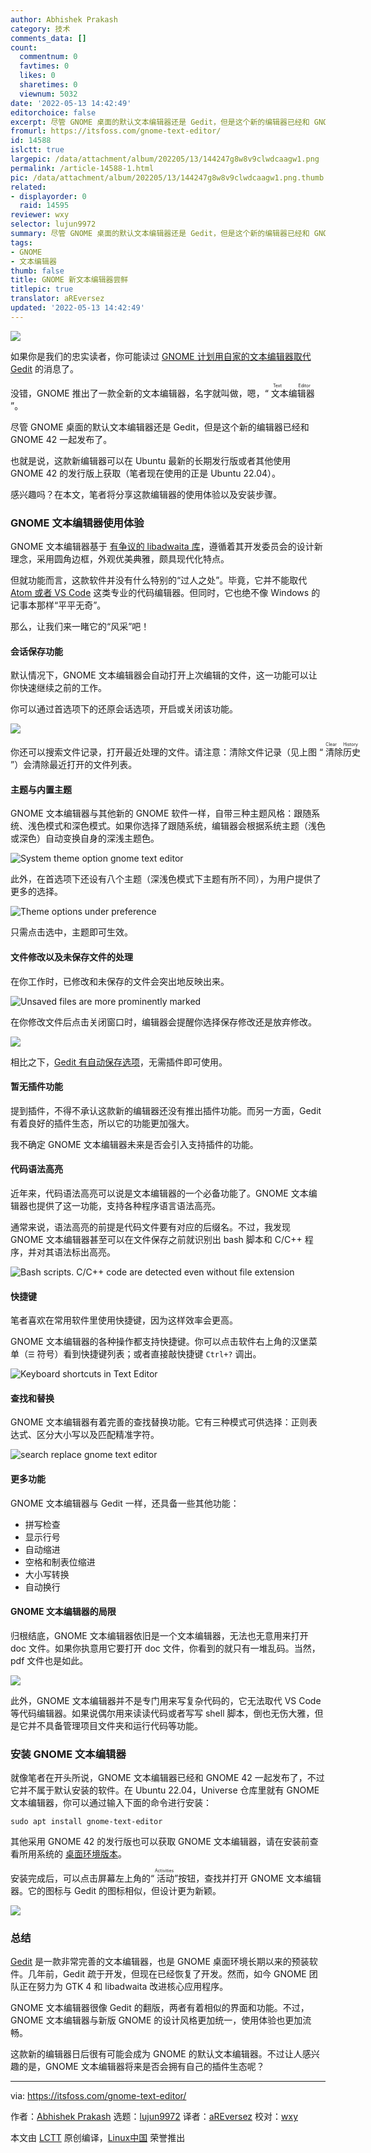 ```yaml
---
author: Abhishek Prakash
category: 技术
comments_data: []
count:
  commentnum: 0
  favtimes: 0
  likes: 0
  sharetimes: 0
  viewnum: 5032
date: '2022-05-13 14:42:49'
editorchoice: false
excerpt: 尽管 GNOME 桌面的默认文本编辑器还是 Gedit，但是这个新的编辑器已经和 GNOME 42 一起发布了。
fromurl: https://itsfoss.com/gnome-text-editor/
id: 14588
islctt: true
largepic: /data/attachment/album/202205/13/144247g8w8v9clwdcaagw1.png
permalink: /article-14588-1.html
pic: /data/attachment/album/202205/13/144247g8w8v9clwdcaagw1.png.thumb.jpg
related:
- displayorder: 0
  raid: 14595
reviewer: wxy
selector: lujun9972
summary: 尽管 GNOME 桌面的默认文本编辑器还是 Gedit，但是这个新的编辑器已经和 GNOME 42 一起发布了。
tags:
- GNOME
- 文本编辑器
thumb: false
title: GNOME 新文本编辑器尝鲜
titlepic: true
translator: aREversez
updated: '2022-05-13 14:42:49'
---
```


![](/data/attachment/album/202205/13/144247g8w8v9clwdcaagw1.png)


如果你是我们的忠实读者，你可能读过 [GNOME 计划用自家的文本编辑器取代 Gedit](/article-14060-1.html) 的消息了。


没错，GNOME 推出了一款全新的文本编辑器，名字就叫做，嗯，“<ruby> 文本编辑器 <rt>  Text Editor </rt></ruby>”。


尽管 GNOME 桌面的默认文本编辑器还是 Gedit，但是这个新的编辑器已经和 GNOME 42 一起发布了。


也就是说，这款新编辑器可以在 Ubuntu 最新的长期发行版或者其他使用 GNOME 42 的发行版上获取（笔者现在使用的正是 Ubuntu 22.04）。


感兴趣吗？在本文，笔者将分享这款编辑器的使用体验以及安装步骤。


### GNOME 文本编辑器使用体验


GNOME 文本编辑器基于 [有争议的 libadwaita 库](https://news.itsfoss.com/gnome-libadwaita-library/)，遵循着其开发委员会的设计新理念，采用圆角边框，外观优美典雅，颇具现代化特点。


但就功能而言，这款软件并没有什么特别的“过人之处”。毕竟，它并不能取代 [Atom 或者 VS Code](https://itsfoss.com/visual-studio-code-vs-atom/) 这类专业的代码编辑器。但同时，它也绝不像 Windows 的记事本那样“平平无奇”。


那么，让我们来一睹它的“风采”吧！


#### 会话保存功能


默认情况下，GNOME 文本编辑器会自动打开上次编辑的文件，这一功能可以让你快速继续之前的工作。


你可以通过首选项下的还原会话选项，开启或关闭该功能。


![](/data/attachment/album/202205/13/144249m75bu751olvavwpd.png)


你还可以搜索文件记录，打开最近处理的文件。请注意：清除文件记录（见上图 “<ruby> 清除历史 <rt>  Clear History </rt></ruby>”）会清除最近打开的文件列表。


#### 主题与内置主题


GNOME 文本编辑器与其他新的 GNOME 软件一样，自带三种主题风格：跟随系统、浅色模式和深色模式。如果你选择了跟随系统，编辑器会根据系统主题（浅色或深色）自动变换自身的深浅主题色。


![System theme option gnome text editor](/data/attachment/album/202205/13/144250pw2vu2zv3ll20593.png)


此外，在首选项下还设有八个主题（深浅色模式下主题有所不同），为用户提供了更多的选择。


![Theme options under preference](/data/attachment/album/202205/13/144250iodzbeofemv6bvcz.png)


只需点击选中，主题即可生效。


#### 文件修改以及未保存文件的处理


在你工作时，已修改和未保存的文件会突出地反映出来。


![Unsaved files are more prominently marked](/data/attachment/album/202205/13/144250ele7p9897t0zz97p.png)


在你修改文件后点击关闭窗口时，编辑器会提醒你选择保存修改还是放弃修改。


![](/data/attachment/album/202205/13/144251shthmdd5u117x0bu.png)


相比之下，[Gedit 有自动保存选项](https://itsfoss.com/how-to-enable-auto-save-feature-in-gedit/)，无需插件即可使用。


#### 暂无插件功能


提到插件，不得不承认这款新的编辑器还没有推出插件功能。而另一方面，Gedit 有着良好的插件生态，所以它的功能更加强大。


我不确定 GNOME 文本编辑器未来是否会引入支持插件的功能。


#### 代码语法高亮


近年来，代码语法高亮可以说是文本编辑器的一个必备功能了。GNOME 文本编辑器也提供了这一功能，支持各种程序语言语法高亮。


通常来说，语法高亮的前提是代码文件要有对应的后缀名。不过，我发现 GNOME 文本编辑器甚至可以在文件保存之前就识别出 bash 脚本和 C/C++ 程序，并对其语法标出高亮。


![Bash scripts. C/C++ code are detected even without file extension](/data/attachment/album/202205/13/144251pkcuzkvd7s7c84vj.png)


#### 快捷键


笔者喜欢在常用软件里使用快捷键，因为这样效率会更高。


GNOME 文本编辑器的各种操作都支持快捷键。你可以点击软件右上角的汉堡菜单（`☰` 符号）看到快捷键列表；或者直接敲快捷键 `Ctrl+?` 调出。


![Keyboard shortcuts in Text Editor](/data/attachment/album/202205/13/144251el2b72838j9o2eee.png)


#### 查找和替换


GNOME 文本编辑器有着完善的查找替换功能。它有三种模式可供选择：正则表达式、区分大小写以及匹配精准字符。


![search replace gnome text editor](/data/attachment/album/202205/13/144252a2f42rvkg20zbgg5.png)


#### 更多功能


GNOME 文本编辑器与 Gedit 一样，还具备一些其他功能：


* 拼写检查
* 显示行号
* 自动缩进
* 空格和制表位缩进
* 大小写转换
* 自动换行


#### GNOME 文本编辑器的局限


归根结底，GNOME 文本编辑器依旧是一个文本编辑器，无法也无意用来打开 doc 文件。如果你执意用它要打开 doc 文件，你看到的就只有一堆乱码。当然，pdf 文件也是如此。


![](/data/attachment/album/202205/13/144252ver1h5mpzhku1wr1.png)


此外，GNOME 文本编辑器并不是专门用来写复杂代码的，它无法取代 VS Code 等代码编辑器。如果说偶尔用来读读代码或者写写 shell 脚本，倒也无伤大雅，但是它并不具备管理项目文件夹和运行代码等功能。


### 安装 GNOME 文本编辑器


就像笔者在开头所说，GNOME 文本编辑器已经和 GNOME 42 一起发布了，不过它并不属于默认安装的软件。在 Ubuntu 22.04，Universe 仓库里就有 GNOME 文本编辑器，你可以通过输入下面的命令进行安装：



```
sudo apt install gnome-text-editor

```

其他采用 GNOME 42 的发行版也可以获取 GNOME 文本编辑器，请在安装前查看所用系统的 [桌面环境版本](https://itsfoss.com/find-desktop-environment/)。


安装完成后，可以点击屏幕左上角的“<ruby> 活动 <rt>  Activities </rt></ruby>”按钮，查找并打开 GNOME 文本编辑器。它的图标与 Gedit 的图标相似，但设计更为新颖。


![](/data/attachment/album/202205/13/144252vt7hwbvebtib4vbv.png)


### 总结


[Gedit](https://wiki.gnome.org/Apps/Gedit) 是一款非常完善的文本编辑器，也是 GNOME 桌面环境长期以来的预装软件。几年前，Gedit 疏于开发，但现在已经恢复了开发。然而，如今 GNOME 团队正在努力为 GTK 4 和 libadwaita 改进核心应用程序。


GNOME 文本编辑器很像 Gedit 的翻版，两者有着相似的界面和功能。不过，GNOME 文本编辑器与新版 GNOME 的设计风格更加统一，使用体验也更加流畅。


这款新的编辑器日后很有可能会成为 GNOME 的默认文本编辑器。不过让人感兴趣的是，GNOME 文本编辑器将来是否会拥有自己的插件生态呢？




---


via: <https://itsfoss.com/gnome-text-editor/>


作者：[Abhishek Prakash](https://itsfoss.com/author/abhishek/) 选题：[lujun9972](https://github.com/lujun9972) 译者：[aREversez](https://github.com/aREversez) 校对：[wxy](https://github.com/wxy)


本文由 [LCTT](https://github.com/LCTT/TranslateProject) 原创编译，[Linux中国](https://linux.cn/) 荣誉推出